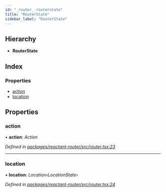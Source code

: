 ```yaml
---
id: "_router_.routerstate"
title: "RouterState"
sidebar_label: "RouterState"
---
```


## Hierarchy

* **RouterState**

## Index

### Properties

* [action](_router_.routerstate.md#action)
* [location](_router_.routerstate.md#location)

## Properties

###  action

• **action**: *Action*

*Defined in [packages/reactant-router/src/router.tsx:23](https://github.com/unadlib/reactant/blob/f1370319/packages/reactant-router/src/router.tsx#L23)*

___

###  location

• **location**: *Location‹LocationState›*

*Defined in [packages/reactant-router/src/router.tsx:24](https://github.com/unadlib/reactant/blob/f1370319/packages/reactant-router/src/router.tsx#L24)*
